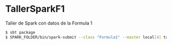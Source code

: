 # TallerSparkF1
Taller de Spark con datos de la Formula 1

```sh
$ sbt package
$ SPARK_FOLDER/bin/spark-submit --class "Formula1" --master local[4] target/scala-2.12/formula-1-spark_2.12-1.0.jar
```
